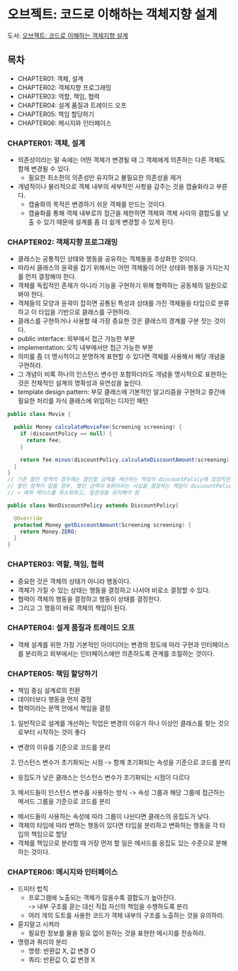 # 오브젝트: 코드로 이해하는 객체지향 설계
도서: [오브젝트: 코드로 이해하는 객체지향 설계](https://product.kyobobook.co.kr/detail/S000001766367)

## 목차
* CHAPTER01: 객체, 설계
* CHAPTER02: 객체지향 프로그래밍
* CHAPTER03: 역할, 책임, 협력
* CHAPTER04: 설계 품질과 트레이드 오프
* CHAPTER05: 책임 할당하기
* CHAPTER06: 메시지와 인터페이스

### CHAPTER01: 객체, 설계
* 의존성이라는 말 속에는 어떤 객체가 변경될 때 그 객체에게 의존하는 다른 객체도 함께 변경될 수 있다.
  * 필요한 최소한의 의존성만 유지하고 불필요한 의존성을 제거
* 개념적이나 물리적으로 객체 내부의 세부적인 사항을 감주는 것을 캡슐화라고 부른다.
  * 캡슐화의 목적은 변경하기 쉬운 객체를 만드는 것이다.
  * 캡슐화를 통해 객체 내부로의 접근을 제한하면 객체와 객체 사이의 결합도를 낮출 수 있기 때문에 설계를 좀 더 쉽게 변경할 수 있게 된다.

### CHAPTER02: 객체지향 프로그래밍
* 클래스는 공통적인 상태와 행동을 공유하는 객체들을 추상화한 것이다.
* 따라서 클래스의 윤곽을 잡기 위해서는 어떤 객체들이 어던 상태와 행동을 가지는지를 먼저 결정해야 한다.
* 객체를 독립적인 존재가 아니라 기능을 구현하기 위해 협력하는 공동체의 일원으로 봐야 한다.
* 객체들의 모양과 윤곽이 잡히면 공통된 특성과 상태를 가진 객체들을 타입으로 분류하고 이 타입을 기반으로 클래스를 구현하라.
* 클래스를 구현하거나 사용할 때 가장 중요한 것은 클래스의 경계를 구분 짓는 것이다.
* public interface: 외부에서 접근 가능한 부분
* implementation: 오직 내부에서만 접근 가능한 부분
* 의미를 좀 더 명시적이고 분명하게 표현할 수 있다면 객체를 사용해서 해당 개념을 구현하라.
* 그 개념이 비록 하나의 인스턴스 변수만 포함하더라도 개념을 명시적으로 표현하는 것은 전체적인 설계의 명확성과 유연성을 높인다.
* template design pattern: 부모 클래스에 기본적인 알고리즘을 구현하고 중간에 필요한 처리를 자식 클래스에 위임하는 디자인 패턴
```java
public class Movie {

  public Money calculateMovieFee(Screening screening) {
    if (discountPolicy == null) {
      return fee;
    }

    return fee.minus(discountPolicy.calculateDiscountAmount(screening));
  }
}
// 기존 할인 정책의 경우에는 할인할 금액을 계산하는 책임이 discountPolicy에 있었지만,
// 할인 정책이 없을 경우, 할인 금액이 0원이라는 사실을 결정하는 책임이 discountPolicy가 아닌 movie에 있음
// → 예외 케이스를 최소화하고, 일관성을 유지해야 함

public class NonDiscountPolicy extends DiscountPolicy{

  @Override
  protected Money getDiscountAmount(Screening screening) {
    return Money.ZERO;
  }
}
```

### CHAPTER03: 역할, 책임, 협력
* 중요한 것은 객체의 상태가 아니라 행동이다.
* 객체가 가질 수 있는 상태는 행동을 결정하고 나서야 비로소 결정할 수 있다.
* 협력이 객체의 행동을 결정하고 행동이 상태를 결정한다.
* 그리고 그 행동이 바로 객체의 책임이 된다.

### CHAPTER04: 설계 품질과 트레이드 오프
* 객체 설계를 위한 가장 기본적인 아이디어는 변경의 정도에 따라 구현과 인터페이스를 분리하고 외부에서는 인터페이스에만 의존하도록 관계를 조절하는 것이다.

### CHAPTER05: 책임 할당하기
* 책임 중심 설계로의 전환
* 데이터보다 행동을 먼저 결정
* 협력이라는 문맥 안에서 책임을 결정
1. 일반적으로 설계를 개선하는 작업은 변경의 이유가 하나 이상인 클래스를 찾는 것으로부터 시작하는 것이 좋다 
  * 변경의 이유를 기준으로 코드를 분리
2. 인스턴스 변수가 초기화되는 시점 -> 함께 초기화되는 속성을 기준으로 코드를 분리
  * 응집도가 낮은 클래스는 인스턴스 변수가 초기화되는 시점이 다르다
3. 메서드들이 인스턴스 변수를 사용하는 방식 -> 속성 그룹과 해당 그룹에 접근하는 메서드 그룹을 기준으로 코드를 분리
  * 메서드들이 사용하는 속성에 따라 그룹이 나뉜다면 클래스의 응집도가 낮다.
* 객체의 타입에 따라 변하는 행동이 있다면 타입을 분리하고 변화하는 행동을 각 타입의 책임으로 할당
* 객체를 책임으로 분리할 때 가장 먼저 할 일은 메서드를 응집도 있는 수준으로 분해하는 것이다.


### CHAPTER06: 메시지와 인터페이스
* 드미터 법칙
  * 프로그램에 노출되는 객체가 많을수록 결합도가 높아진다.  
  -> 내부 구조를 묻는 대신 직접 자신의 책임을 수행하도록 분리
  * 여러 개의 도트를 사용한 코드가 객체 내부의 구조를 노출하는 것을 유의하라.
* 묻지말고 시켜라
  * 필요한 정보를 물을 필요 없이 원하는 것을 표현한 메시지를 전송하라.
* 명령과 쿼리의 분리
  * 명령: 반환값 X, 값 변경 O 
  * 쿼리: 반환값 O, 값 변경 X 